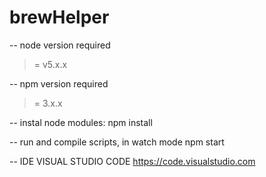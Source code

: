 # brewHelper

-- node version required
>= v5.x.x

-- npm version required
>= 3.x.x

-- instal node modules:
npm install 

-- run and compile scripts,  in watch mode
npm start

-- IDE VISUAL STUDIO CODE
https://code.visualstudio.com